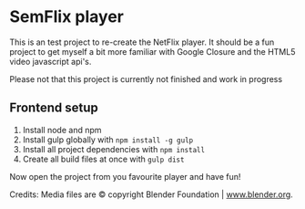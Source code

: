 # SemFlix player

This is an test project to re-create the NetFlix player.
It should be a fun project to get myself a bit more familiar with Google Closure and the HTML5 video javascript api's.

Please not that this project is currently not finished and work in progress

## Frontend setup

1. Install node and npm
2. Install gulp globally with `npm install -g gulp`
3. Install all project dependencies with `npm install`
4. Create all build files at once with `gulp dist`

Now open the project from you favourite player and have fun!

Credits: Media files are © copyright Blender Foundation | www.blender.org.
